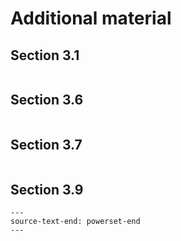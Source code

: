 <!--H2: Chapter-->
# Additional material #

<!--H3: Section 3.1-->
## Section 3.1 ##

```{swish} swish:plist
```

<!--H3: Section 3.6-->
## Section 3.6 ##

```{swish} swish:fib
```

<!--H3: Section 3.7-->
## Section 3.7 ##

```{swish} swish:biglist
```

<!--H3: Section 3.9-->
## Section 3.9 ##

```{swish} swish:powerset
---
source-text-end: powerset-end
---
```
